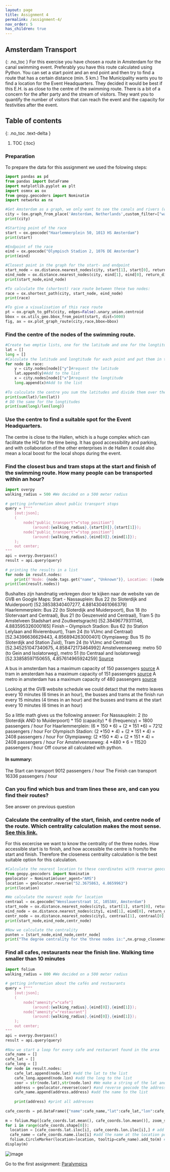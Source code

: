 ```yaml
---
layout: page
title: Assignment 4
permalink: /assignment-4/
nav_order: 5
has_children: true
---
```


## Amsterdam Transport
{: .no_toc }
For this exercise you have chosen a route in Amsterdam for the canal swimming event.
Preferably you have this route calculated using Python. You can set a start point and an end
point and then try to find a route that has a certain distance (min. 5 km.)
The Municipality wants you to find a location for the Event Headquarters. They decided it
would be best if this E.H. is as close to the centre of the swimming route. There is a bit of a
concern for the after party and the stream of visitors. They want you to quantify the number of
visitors that can reach the event and the capacity for festivities after the event.

## Table of contents
{: .no_toc .text-delta }

1. TOC
{:toc}

### Preparation

To prepare the data for this assignment we used the folowing steps:

``` python
import pandas as pd 
from pandas import DataFrame 
import matplotlib.pyplot as plt 
import osmnx as ox 
from geopy.geocoders import Nominatim 
import networkx as nx 

#Get Amsterdam as a graph, we only want to see the canals and rivers (waterways)
city = (ox.graph_from_place('Amsterdam, Netherlands',custom_filter=["waterway"])) 
print(city) 
```
```python
#Starting point of the race
start = ox.geocode("Haarlemmerplein 50, 1013 HS Amsterdam") 
print(start) 
```
```python
#Endpoint of the race
eind = ox.geocode("Olympisch Stadion 2, 1076 DE Amsterdam") 
print(eind) 
```

```python
#Closest point in the graph for the start- and endpoint 
start_node = ox.distance.nearest_nodes(city, start[1], start[0], return_dist=False) 
eind_node = ox.distance.nearest_nodes(city, eind[1], eind[0], return_dist=False) 
print(start_node,eind_node)
```

```python
#To calculate the (shortest) race route between these two nodes:
race = ox.shortest_path(city, start_node, eind_node) 
print(race)
```

```python
#To give a visualisation of this race route
pt = ox.graph_to_gdfs(city, edges=False).unary_union.centroid 
bbox = ox.utils_geo.bbox_from_point(start, dist=5000) 
fig, ax = ox.plot_graph_route(city,race,bbox=bbox)
```

### Find the centre of the nodes of the swimming route.

```python
#Create two emptie lists, one for the latitude and one for the longtitude:
lat = [] 
long = [] 
#Calculate the latitude and longtitude for each point and put them in the corresponding list:
for node in race: 
    y = city.nodes[node]["y"]#request the latitude
    lat.append(y)#Add to the list
    x = city.nodes[node]["x"]#request the longtitude
    long.append(x)#Add to the list
  
#To calculate the centre you sum the latitudes and divide them over the amount of points (calculate the average). 
print(sum(lat)/len(lat)) 
# DO the same for the longtitudes
print(sum(long)/len(long))
```

### Use the centre to find a suitable spot for the Event Headquarters.

The centre is close to the Hallen, which is a huge complex which can facilitate the HQ for the time being. It has good accessibility and parking, and with collaboration of the other enterprises in de Hallen it could also mean a local boost for the local shops during the event. 

### Find the closest bus and tram stops at the start and finish of the swimming route. How many people can be transported within an hour?

```python
import overpy 
walking_radius = 500 #We decided on a 500 meter radius 
 
# getting information about public transport stops 
query = f""" 
    [out:json]; 
    ( 
        node["public_transport"="stop_position"] 
            (around:{walking_radius},{start[0]},{start[1]}); 
        node["public_transport"="stop_position"] 
            (around:{walking_radius},{eind[0]},{eind[1]}); 
    ); 
    out center; 
""" 
api = overpy.Overpass() 
result = api.query(query) 
 
# printing the results in a list 
for node in result.nodes: 
    print(f'Node: {node.tags.get("name", "Unknown")}, Location: ({node.lat}, {node.lon})') 
print(len(result.nodes)) 
```
Bushaltes zijn handmatig verkregen door te kijken naar de website van de GVB en Google Maps: 
Start - Nassauplein: Bus 22 (to Sloterdijk and Muiderpoort) [52.38538340407277, 4.881430461066379] 
Haarlemmerplein: Bus 22 (to Sloterdijk and Muiderpoort), Bus 18 (to Slotervaart and Centraal), Bus 21 (to Geuzenveld and Centraal), Tram 5 (to Amstelveen Stadshart and Zoutkeetsgracht) [52.38496779311146, 4.883595326000165] 
Finish – Olympisch Stadion: Bus 62 (to Station Lelylaan and Rivierenbuurt), Tram 24 (to VUmc and Centraal)[52.34396636629443, 4.856894263000401] 
Olympiaweg: Bus 15 (to Sloterdijk and Station Zuid), Tram 24 (to VUmc and Centraal)[52.345251047340675, 4.858472173464992] 
Amstelveenseweg: metro 50 (to Gein and Isolatorweg), metro 51 (to Centraal and Isolatorweg)[52.33858597150655, 4.857614965924259] 
[Source](https://reisinfo.gvb.nl/nl/haltes/07121)
 
A bus in amsterdam has a maximum capacity of 150 passengers [source](https://over.gvb.nl/ov-in-amsterdam/voer-en-vaartuigen/bus-in-cijfers/)
A tram in amsterdam has a maximum capacity of 151 passengers [source](https://over.gvb.nl/ov-in-amsterdam/voer-en-vaartuigen/tram-in-cijfers/)
A metro in amsterdam has a maximum capacity of 480 passengers [source](https://over.gvb.nl/content/uploads/2018/11/Factsheet-CAF-GVB-M7-metro-voor-Amsterdam.pdf)
 
Looking at the GVB website schedule we could detact that the metro leaves every 10 minutes (6 times in an hour), the busses and trams at the finish run every 15 minutes (4 times in an hour) and the busses and trams at the start every 10 minutes (6 times in an hour) 
 
So a little math gives us the following answer: 
For Nassauplein: 2 (to Sloterdijk AND to Muiderpoort) * 150 (capacity) * 6 (frequency) = 1800 passengers / hour 
For Haarlemmerplein: (6 * 150 * 6) + (2 * 151 *6) = 7212 passengers / hour 
For Olympisch Stadion: (2 *150 * 4) + (2 * 151 * 4) = 2408 passengers / hour 
For Olympiaweg: (2 *150 * 4) + (2 * 151 * 4) = 2408 passengers / hour 
For Amstelveenseweg: 4 *480 * 6 = 11520 passengers / hour 
Off course all calculated with python.

#### In summary: 
The Start can transport 9012 passengers / hour 
The Finish can transport 16336 passengers / hour 

### Can you find which bus and tram lines these are, and can you find their routes?
See answer on previous question


### Calculate the centrality of the start, finish, and centre node of the route. Which centrality calculation makes the most sense. [See this link.](https://networkx.org/documentation/stable/reference/algorithms/centrality.html)
For this excercise we want to know the centrality of the three nodes. How accessible start is to finish, and how accessible the centre is from/to the start and finish. Therefore the closeness centrality calculation is the best suitable option for this calculation.

```python
#Calculate the nearest location to these coordinates with reverse geocoding:
from geopy.geocoders import Nominatim
geolocator = Nominatim(user_agent="AMS")
location = geolocator.reverse("52.3675863, 4.8659963")
print(location)
```
```python
#We calculate the nearest node for location
centraal = ox.geocode("Wenslauerstraat 1C, 1053AV, Amsterdam") 
start_node = ox.distance.nearest_nodes(city1, start[1], start[0], return_dist=False) 
eind_node = ox.distance.nearest_nodes(city1, eind[1], eind[0], return_dist=False) 
centr_node = ox.distance.nearest_nodes(city1, centraal[1], centraal[0], return_dist=False) 
print(start_node,eind_node,centr_node) 
```
```python
#Now we calculate the centrality
punten = [start_node,eind_node,centr_node] 
print("The degree centrality for the three nodes is:",nx.group_closeness_centrality(city1,punten))
```

### Find all cafes, restaurants near the finish line. Walking time smaller than 10 minutes
```python
import folium 
walking_radius = 800 #We decided on a 500 meter radius 
 
# getting information about the cafés and restaurants 
query = f""" 
    [out:json]; 
    ( 
        node["amenity"="cafe"] 
            (around:{walking_radius},{eind[0]},{eind[1]}); 
        node["amenity"="restaurant"] 
            (around:{walking_radius},{eind[0]},{eind[1]});       
    ); 
    out center; 
""" 
api = overpy.Overpass() 
result = api.query(query) 
 
#Now we start a loop for every cafe and restaurant found in the area 
cafe_name = [] 
cafe_lat = [] 
cafe_long = [] 
for node in result.nodes: 
    cafe_lat.append(node.lat) #add the lat to the list 
    cafe_long.append(node.lon) #add the long to the list 
    coor = str(node.lat),str(node.lon) #We make a string of the lat and the long 
    address = geolocator.reverse(coor) #and reverse geocode the address to get the name of the café as well 
    cafe_name.append(address.address) #add the name to the list 
     
    print(address) #print all addresses 
 
cafe_coords = pd.DataFrame({"name":cafe_name,"lat":cafe_lat,"lon":cafe_long}) #make a new dataframe with the café information 
 
m = folium.Map([cafe_coords.lat.mean(), cafe_coords.lon.mean()], zoom_start=15,tiles="Cartodbdark_matter") #create a map 
for i in range(cafe_coords.shape[0]): 
  location = [cafe_coords.lat.iloc[i], cafe_coords.lon.iloc[i],] # add the locations 
  cafe_name = cafe_coords.name.iloc[i] #add the name at the location points 
  folium.CircleMarker(location=location, tooltip=cafe_name).add_to(m) #add a nice marker 
display(m)
```

![image](https://github.com/iepebouw/data1/assets/145610700/b8d74cec-c4a2-48e9-a3dd-ba2d91e0746d)


Go to the first assignment: [Paralympics]({{site.baseurl}}/assignment-1)
